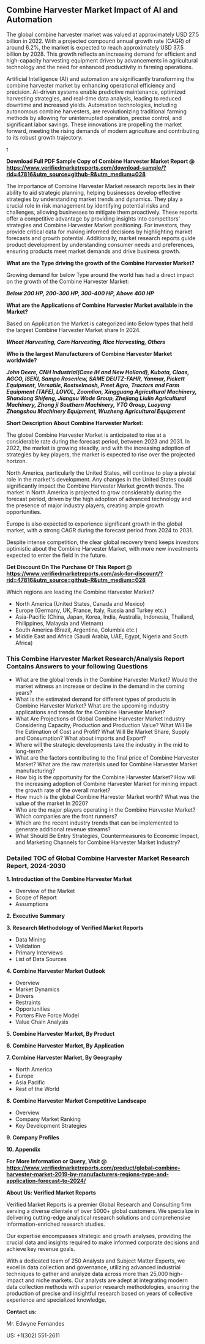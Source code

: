 <h2>Combine Harvester Market Impact of AI and Automation</h2><p>The global combine harvester market was valued at approximately USD 27.5 billion in 2022. With a projected compound annual growth rate (CAGR) of around 6.2%, the market is expected to reach approximately USD 37.5 billion by 2028. This growth reflects an increasing demand for efficient and high-capacity harvesting equipment driven by advancements in agricultural technology and the need for enhanced productivity in farming operations.</p><p>Artificial Intelligence (AI) and automation are significantly transforming the combine harvester market by enhancing operational efficiency and precision. AI-driven systems enable predictive maintenance, optimized harvesting strategies, and real-time data analysis, leading to reduced downtime and increased yields. Automation technologies, including autonomous combine harvesters, are revolutionizing traditional farming methods by allowing for uninterrupted operation, precise control, and significant labor savings. These innovations are propelling the market forward, meeting the rising demands of modern agriculture and contributing to its robust growth trajectory.</p>t</p><p id="" class=""><strong>Download Full PDF Sample Copy of Combine Harvester Market Report @ <a href="https://www.verifiedmarketreports.com/download-sample/?rid=47816&utm_source=github-R&utm_medium=028" target="_blank">https://www.verifiedmarketreports.com/download-sample/?rid=47816&utm_source=github-R&utm_medium=028</a></strong></p><p>The importance of&nbsp;Combine Harvester Market research reports lies in their ability to aid strategic planning, helping businesses develop effective strategies by understanding market trends and dynamics. They play a crucial role in risk management by identifying potential risks and challenges, allowing businesses to mitigate them proactively. These reports offer a competitive advantage by providing insights into competitors' strategies and Combine Harvester Market positioning. For investors, they provide critical data for making informed decisions by highlighting market forecasts and growth potential. Additionally, market research reports guide product development by understanding consumer needs and preferences, ensuring products meet market demands and drive business growth.</p><p><strong>What are the&nbsp;Type driving the growth of the Combine Harvester Market?</strong></p><p id="" class="">Growing demand for below Type around the world has had a direct impact on the growth of the Combine Harvester Market:</p><em><strong>Below 200 HP, 200-300 HP, 300-400 HP, Above 400 HP</strong></em></p><strong>What are the&nbsp;Applications&nbsp;of Combine Harvester Market available in the Market?</strong></p><p id="" class="">Based on Application the Market is categorized into Below types that held the largest Combine Harvester Market share In 2024.</p><em><strong>Wheat Harvesting, Corn Harvesting, Rice Harvesting, Others</strong></em></p><strong>Who is the largest Manufacturers of Combine Harvester Market worldwide?</strong></p><p><em><strong>John Deere, CNH Industrial(Case IH and New Holland), Kubota, Claas, AGCO, ISEKI, Sampo Rosenlew, SAME DEUTZ-FAHR, Yanmar, Pickett Equipment, Versatile, Rostselmash, Preet Agro, Tractors and Farm Equipment (TAFE), LOVOL, Zoomlion, Xingguang Agricultural Machinery, Shandong Shifeng, Jiangsu Wode Group, Zhejiang Liulin Agricultural Machinery, Zhong ji Southern Machinery, YTO Group, Luoyang Zhongshou Machinery Equipment, Wuzheng Agricultural Equipment</strong></em></p><p id="" class=""><strong>Short Description About Combine Harvester Market:</strong></p><p>The global Combine Harvester Market is anticipated to rise at a considerable rate during the forecast period, between 2023 and 2031. In 2022, the market is growing steadily, and with the increasing adoption of strategies by key players, the market is expected to rise over the projected horizon.</p><p>North America, particularly the United States, will continue to play a pivotal role in the market's development. Any changes in the United States could significantly impact the Combine Harvester Market growth trends. The market in North America is projected to grow considerably during the forecast period, driven by the high adoption of advanced technology and the presence of major industry players, creating ample growth opportunities.</p><p>Europe is also expected to experience significant growth in the global market, with a strong CAGR during the forecast period from 2024 to 2031.</p><p>Despite intense competition, the clear global recovery trend keeps investors optimistic about the Combine Harvester Market, with more new investments expected to enter the field in the future.</p><p id="" class=""><strong>Get Discount On The Purchase Of This Report @ <a href="https://www.verifiedmarketreports.com/ask-for-discount/?rid=47816&utm_source=github-R&utm_medium=028" target="_blank">https://www.verifiedmarketreports.com/ask-for-discount/?rid=47816&utm_source=github-R&utm_medium=028</a></strong></p>Which regions are leading the Combine Harvester Market?</p><ul><li>North America (United States, Canada and Mexico)</li><li>Europe (Germany, UK, France, Italy, Russia and Turkey etc.)</li><li>Asia-Pacific (China, Japan, Korea, India, Australia, Indonesia, Thailand, Philippines, Malaysia and Vietnam)</li><li>South America (Brazil, Argentina, Columbia etc.)</li><li>Middle East and Africa (Saudi Arabia, UAE, Egypt, Nigeria and South Africa)</li></ul><h3 id="" class="">This Combine Harvester Market Research/Analysis Report Contains Answers to your following Questions</h3><ul><li>What are the global trends in the Combine Harvester Market? Would the market witness an increase or decline in the demand in the coming years?</li><li>What is the estimated demand for different types of products in Combine Harvester Market? What are the upcoming industry applications and trends for the Combine Harvester Market?</li><li>What Are Projections of Global Combine Harvester Market Industry Considering Capacity, Production and Production Value? What Will Be the Estimation of Cost and Profit? What Will Be Market Share, Supply and Consumption? What about imports and Export?</li><li>Where will the strategic developments take the industry in the mid to long-term?</li><li>What are the factors contributing to the final price of Combine Harvester Market? What are the raw materials used for Combine Harvester Market manufacturing?</li><li>How big is the opportunity for the Combine Harvester Market? How will the increasing adoption of Combine Harvester Market for mining impact the growth rate of the overall market?</li><li>How much is the global Combine Harvester Market worth? What was the value of the market In 2020?</li><li>Who are the major players operating in the Combine Harvester Market? Which companies are the front runners?</li><li>Which are the recent industry trends that can be implemented to generate additional revenue streams?</li><li>What Should Be Entry Strategies, Countermeasures to Economic Impact, and Marketing Channels for Combine Harvester Market Industry?</li></ul><h3 id="" class="">Detailed TOC of Global Combine Harvester Market Research Report, 2024-2030</h3><p id="" class=""><strong>1. Introduction of the Combine Harvester Market</strong></p><ul><li>Overview of the Market</li><li>Scope of Report</li><li>Assumptions</li></ul><p id="" class=""><strong>2. Executive Summary</strong></p><p id="" class=""><strong>3. Research Methodology of Verified Market Reports</strong></p><ul><li>Data Mining</li><li>Validation</li><li>Primary Interviews</li><li>List of Data Sources</li></ul><p id="" class=""><strong>4. Combine Harvester Market Outlook</strong></p><ul><li>Overview</li><li>Market Dynamics</li><li>Drivers</li><li>Restraints</li><li>Opportunities</li><li>Porters Five Force Model</li><li>Value Chain Analysis</li></ul><p id="" class=""><strong>5. Combine Harvester Market, By Product</strong></p><p id="" class=""><strong>6. Combine Harvester Market, By Application</strong></p><p id="" class=""><strong>7. Combine Harvester Market, By Geography</strong></p><ul><li>North America</li><li>Europe</li><li>Asia Pacific</li><li>Rest of the World</li></ul><p id="" class=""><strong>8. Combine Harvester Market Competitive Landscape</strong></p><ul><li>Overview</li><li>Company Market Ranking</li><li>Key Development Strategies</li></ul><p id="" class=""><strong>9. Company Profiles</strong></p><p id="" class=""><strong>10. Appendix</strong></p><p id="" class=""><strong>For More Information or Query, Visit @ <a href="https://www.verifiedmarketreports.com/product/global-combine-harvester-market-2019-by-manufacturers-regions-type-and-application-forecast-to-2024/" target="_blank">https://www.verifiedmarketreports.com/product/global-combine-harvester-market-2019-by-manufacturers-regions-type-and-application-forecast-to-2024/</a></strong></p><p id="" class=""><strong>About Us: Verified Market Reports</strong></p><p id="" class="">Verified Market Reports is a premier Global Research and Consulting firm serving a diverse clientele of over 5000+ global customers. We specialize in delivering cutting-edge analytical research solutions and comprehensive information-enriched research studies.</p><p id="" class="">Our expertise encompasses strategic and growth analyses, providing the crucial data and insights required to make informed corporate decisions and achieve key revenue goals.</p><p id="" class="">With a dedicated team of 250 Analysts and Subject Matter Experts, we excel in data collection and governance, utilizing advanced industrial techniques to gather and analyze data across more than 25,000 high-impact and niche markets. Our analysts are adept at integrating modern data collection methods with superior research methodologies, ensuring the production of precise and insightful research based on years of collective experience and specialized knowledge.</p><p id="" class=""><strong>Contact us:</strong></p><p id="" class="">Mr. Edwyne Fernandes</p><p id="" class="">US: +1(302) 551-2611</p>